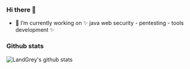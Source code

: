 ### Hi there 👋

- 🔭 I’m currently working on ✨ java web security - pentesting - tools development ✨


### Github stats

![LandGrey's github stats](https://github-readme-stats.vercel.app/api?username=LandGrey&count_private=true&show_icons=true)
